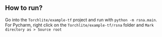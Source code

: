 ## How to run?

Go into the `Torchlite/example-tf` project and run with `python -m rsna.main`.
For Pycharm, right click on the `Torchlite/example-tf/rsna` folder and `Mark directory as > Source root`